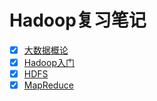 # Hadoop复习笔记

- [X] [大数据概论](doc/01-大数据概论.md)
- [X] [Hadoop入门](doc/02-Hadoop入门.md)
- [X] [HDFS](doc/03-HDFS.md)
- [X] [MapReduce](doc/04-MapReduce.md)
